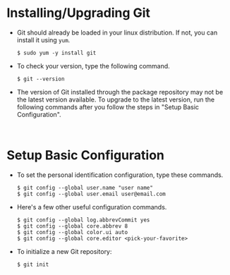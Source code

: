 Installing/Upgrading Git
========================

- Git should already be loaded in your linux distribution.  If not, you can install it using `yum`.
  ```
  $ sudo yum -y install git
  ```
  
- To check your version, type the following command.
  ```
  $ git --version
  ```
  
- The version of Git installed through the package repository may not be the latest version available.  To upgrade to the latest version, run the following commands after you follow the steps in "Setup Basic Configuration".
  ```
  

Setup Basic Configuration
=========================

- To set the personal identification configuration, type these commands.
  ```
  $ git config --global user.name "user name"
  $ git config --global user.email user@email.com
  ```
  
- Here's a few other useful configuration commands.
  ```
  $ git config --global log.abbrevCommit yes
  $ git config --global core.abbrev 8
  $ git config --global color.ui auto
  $ git config --global core.editor <pick-your-favorite>
  ```
  
- To initialize a new Git repository:
  ```
  $ git init
  ```
  

  
